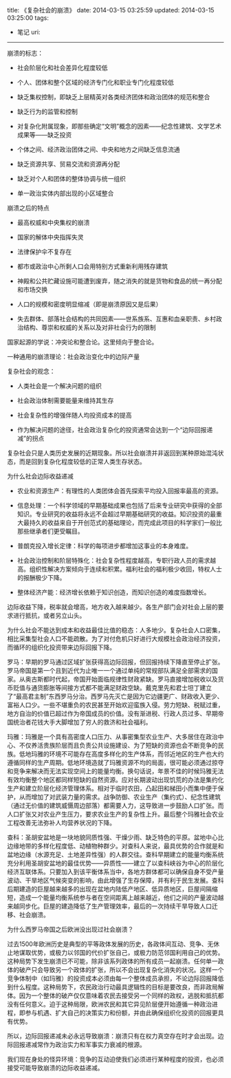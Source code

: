 title: 《复杂社会的崩溃》
date: 2014-03-15 03:25:59
updated: 2014-03-15 03:25:00
tags: 
 - 笔记
uri: 
---

崩溃的标志：

*   社会阶层化和社会差异化程度较低

*   个人、团体和整个区域的经济专门化和职业专门化程度较低

*   缺乏集权控制，即缺乏上层精英对各类经济团体和政治团体的规范和整合

*   缺乏行为的监管和控制

*   对复杂化附属现象，即那些确定“文明”概念的因素——纪念性建筑、文学艺术成果等——缺乏投资

*   个体之间、经济政治团体之间、中央和地方之间缺乏信息流通

*   缺乏资源共享、贸易交流和资源再分配

*   缺乏对个人和团体的整体协调与统一组织

*   单一政治实体内部出现的小区域整合

崩溃之后的特点

*   最高权威和中央集权的崩溃

*   国家的解体中央指挥失灵

*   法律保护伞不复存在

*   都市或政治中心所剩人口会用特别方式重新利用残存建筑

*   神殿和公共贮藏设施可能遭到废弃，随之消失的就是货物和食品的统一再分配和市场交换

*   人口的规模和密度明显缩减（即是崩溃原因又是后果）

*   失去群体、部落社会结构的共同因素——世系族系、互惠和血亲职责、乡村政治结构、尊崇和权威的关系以及对非社会行为的限制

国家起源的学说：冲突论和整合论。这里倾向于整合论。

一种通用的崩溃理论：社会政治变化中的边际产量

复杂社会的观念：

*   人类社会是一个解决问题的组织

*   社会政治体制需要能量来维持其生存

*   社会复杂性的增强伴随人均投资成本的提高

*   作为解决问题的途径，社会政治复杂化的投资通常会达到一个“边际回报递减”的拐点

复杂社会只是人类历史发展的近期现象。所以社会崩溃并非返回到某种原始混沌状态，而是回到复杂化程度较低的正常人类生存状态。

<span>为什么社会边际收益递减</span>

*   <span>农业和资源生产：有理性的人类团体会首先探索平均投入回报率最高的资源。</span>

*   <span>信息处理：一个科学领域的早期基础成果也包括了后来专业研究中获得的全部知识。专业研究的收益将永远不会超过早期基础研究的收益。知识投资的最重大最持久的收益来自于开创范式的基础理论，而完成此项目的科学家们一般比那些继承者们更受瞩目。</span>

*   <span>普朗克投入增长定律：科学的每项进步都增加这事业的本身难度。</span>

*   <span>社会政治控制和阶层特殊化：社会复杂性程度越高，专职行政人员的需求越高。组织性解决方案倾向于连续和积累。福利社会的福利极少收回，特权人士的报酬极少下降。</span>

*   <span>整体经济产能：经济增长依赖于知识创造，而知识创造的难度指数增长。</span>

 <span></span> 

<span>边际收益下降，税率就会增高，地方收入越来越少。各生产部门会对社会上层的要求进行抵抗，或者另立山头。</span>

 <span></span> 

<span>为什么社会不能达到成本和收益最佳比值的稳态：人多地少。复杂社会人口密集，相比采集型社会人口不能疏散。为了对付危机只好进行大规模社会政治经济投资，而循环的组织化投资带来边际回报下降。</span>

 <span></span> 

<span>罗马：早期的罗马通过区域扩张获得高边际回报，但回报持续下降直至停止扩张。罗马帝国是第一个且到近代为止唯一一个通过单纯的常规部队满足全部需求的国家。从奥古斯都时代起，帝国开始面临规律性财政紧缺。罗马直接增加税收以及货币贬值与通货膨胀等间接方式都不能满足财政空缺。戴克里先和君士坦丁建立了“最高君主制”东西罗马分治。西罗马先灭亡是因为它边疆更广、财政收入更少、富裕人口少。一些不堪重负的农民甚至开始欢迎蛮族入侵。劳力短缺、税赋过重，地方自治的价值已超过作为帝国成员的价值。没有渐进税、行政人员过多、早期帝国统治者花钱大手大脚增加了穷人的救济和社会福利。</span>

 <span></span> 

<span>玛雅：玛雅是一个具有高密度人口压力、从事密集型农业生产、大多居住在政治中心、不仅养活贵族阶层而且负责公共设施建设、为了短缺的资源也会不断竞争的民族。低地玛雅的环境不可能存在高度多样化的生产体系，而邻近地区的生产也大约遵循同样的生产周期。低地环境造就了玛雅资源不均的局面，很可能必须通过掠夺和竞争来解决而无法实现空间上的能量均衡。换句话说，年景不佳的时候玛雅无法有效均衡整个地区都同样短缺的自然资源。应对长期波动出现饥荒的办法是集约化生产和建立阶层化经济管理体系。相对于临时农田，凸起田和梯田小而集中便于保护，从而增加了对武装力量的需求。战争防御、农业生产（集约式）、纪念性建筑（通过无价值的建筑威慑周边部落）都需要人力，这导致进一步鼓励人口扩张。而人口扩张又对农业产生压力，要求农业生产的复杂性上升。最后整个玛雅社会农业工程改善无法弥补人均营养状况的下降。</span>

 <span></span> 

<span>查科：圣胡安盆地是一块地貌同质性强、干燥少雨、缺乏特色的平原。盆地中心比边缘地带的多样化程度低、动植物种群少。对查科人来说，最具优势的合作就是和盆地边缘（水源充足、土地差异性强）的人群交往。查科早期建立的能量均衡系统充分利用圣胡安盆地的最佳优势——异质性——建立了以查科峡谷为中心的阶层化经济互联体系。只要加入到该平衡体系当中，各地方群体都可以确保自身不受产量波动、干旱地区气候突变的影响，由此增强了生存保障，并有利于民生发展。查科后期建造的巨屋越来越多的出现在盆地内陆低产地区、低异质地区，巨屋间隔缩短，造成一个能量均衡系统参与者在空间距离上越来越近，他们之间的产量波动越来越同步化。巨屋的建造降低了生产管理效率，最后的一次持续干旱导致人口迁移、社会崩溃。</span>

 <span></span> 

<span>为什么西罗马帝国之后欧洲没出现过社会崩溃？</span>

<span>过去1500年欧洲历史是典型的平等政体发展的历史，各政体间互动、竞争、无休止地谋取优势，或极力以邻国的代价扩张自己，或极力防范邻国利用自己的优势。这种局势下发生崩溃已不可能，除非该系列政体的所有成员一起崩溃。任何单一政体的破产只会导致另一个政体的扩张，所以不会出现复杂化消失的状况。这样一个竞争体制中（如玛雅）的投资成本必须由每一个整体成员承担，不论边际回报降低到什么程度。这种局势下，农民政治行动最具逻辑性的目标是要改良，而非政局解体。因为一个整体的破产仅仅意味着农民去接受另一个同样的政权，逃脱和抵抗都没有任何意义。迫于这种局限，欧洲农民和其它异见阶层便开始遵循一种政治进程，即参与机遇、扩大自己的决策实力和份额，并由此确保组织化投资的回报更具有优势。</span>

<span>所以，</span>边际回报递减未必永远导致崩溃：崩溃只有在权力真空存在时才会出现。边际回报递减常作为政治实力和军事实力衰减的根源。

我们现在身处的怪异环境：竞争的互动迫使我们必须进行某种程度的投资，也必须接受可能导致崩溃的边际收益递减。